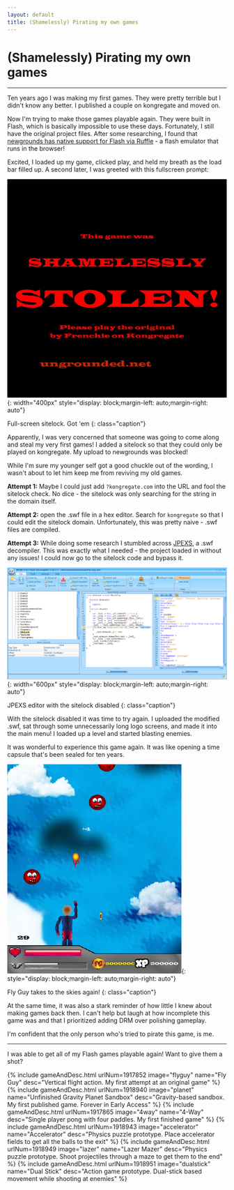 ```yaml
---
layout: default
title: (Shamelessly) Pirating my own games
---
```

# (Shamelessly) Pirating my own games

***

Ten years ago I was making my first games. They were pretty terrible but I didn't know any better. I published a couple on kongregate and moved on.

Now I'm trying to make those games playable again. They were built in Flash, which is basically impossible to use these days. Fortunately, I still have the original project files. After some researching, I found that [newgrounds has native support for Flash via Ruffle](https://www.newgrounds.com/bbs/topic/1448692) - a flash emulator that runs in the browser!

Excited, I loaded up my game, clicked play, and held my breath as the load bar filled up. A second later, I was greeted with this fullscreen prompt:

![Full-screen sitelock. Got 'em](/assets/images/pirate/sitelock1.png){: width="400px" style="display: block;margin-left: auto;margin-right: auto"}

Full-screen sitelock. Got 'em
{: class="caption"}

Apparently, I was very concerned that someone was going to come along and steal my very first games! I added a sitelock so that they could only be played on kongregate. My upload to newgrounds was blocked!

While I'm sure my younger self got a good chuckle out of the wording, I wasn't about to let him keep me from reviving my old games.

**Attempt 1:** Maybe I could just add `?kongregate.com` into the URL and fool the sitelock check. No dice - the sitelock was only searching for the string in the domain itself.

**Attempt 2:** open the .swf file in a hex editor. Search for `kongregate` so that I could edit the sitelock domain. Unfortunately, this was pretty naive - .swf files are compiled.

**Attempt 3:** While doing some research I stumbled across [JPEXS](https://github.com/jindrapetrik/jpexs-decompiler), a .swf decompiler. This was exactly what I needed - the project loaded in without any issues! I could now go to the sitelock code and bypass it.

![JPEXS editor with the sitelock disabled](/assets/images/pirate/jpexs.png){: width="600px" style="display: block;margin-left: auto;margin-right: auto"}

JPEXS editor with the sitelock disabled
{: class="caption"}

With the sitelock disabled it was time to try again. I uploaded the modified .swf, sat through some unnecessarily long logo screens, and made it into the main menu! I loaded up a level and started blasting enemies.

It was wonderful to experience this game again. It was like opening a time capsule that's been sealed for ten years.

![Fly Guy takes to the skies again!](/assets/images/pirate/flyguy1.png){: style="display: block;margin-left: auto;margin-right: auto"}

Fly Guy takes to the skies again!
{: class="caption"}

At the same time, it was also a stark reminder of how little I knew about making games back then. I can't help but laugh at how incomplete this game was and that I prioritized adding DRM over polishing gameplay.

I'm confident that the only person who's tried to pirate this game, is me.

***

I was able to get all of my Flash games playable again! Want to give them a shot?

{% include gameAndDesc.html urlNum=1917852 image="flyguy" name="Fly Guy" desc="Vertical flight action. My first attempt at an original game" %}
{% include gameAndDesc.html urlNum=1918940 image="planet" name="Unfinished Gravity Planet Sandbox" desc="Gravity-based sandbox. My first published game. Forever in Early Access" %}
{% include gameAndDesc.html urlNum=1917865 image="4way" name="4-Way" desc="Single player pong with four paddles. My first finished game" %}
{% include gameAndDesc.html urlNum=1918943 image="accelerator" name="Accelerator" desc="Physics puzzle prototype. Place accelerator fields to get all the balls to the exit" %}
{% include gameAndDesc.html urlNum=1918949 image="lazer" name="Lazer Mazer" desc="Physics puzzle prototype. Shoot projectiles through a maze to get them to the end" %}
{% include gameAndDesc.html urlNum=1918951 image="dualstick" name="Dual Stick" desc="Action game prototype. Dual-stick based movement while shooting at enemies" %}

